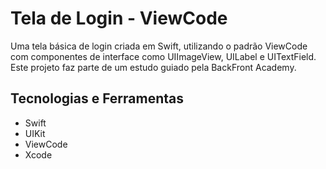 # Tela de Login - ViewCode

Uma tela básica de login criada em Swift, utilizando o padrão ViewCode com componentes de interface como UIImageView, UILabel e UITextField. Este projeto faz parte de um estudo guiado pela BackFront Academy.

## Tecnologias e Ferramentas

- Swift
- UIKit
- ViewCode
- Xcode
